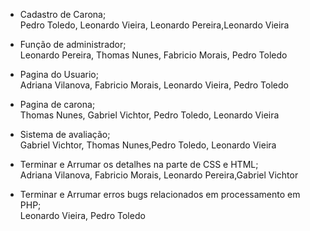 
* Cadastro de Carona;                                                   
Pedro Toledo, Leonardo Vieira, Leonardo Pereira,Leonardo Vieira         

* Função de administrador;                                              
Leonardo Pereira, Thomas Nunes, Fabricio Morais, Pedro Toledo           

* Pagina do Usuario;                                                    
Adriana Vilanova, Fabricio Morais, Leonardo Vieira, Pedro Toledo        

* Pagina de carona;                                                     
Thomas Nunes, Gabriel Vichtor, Pedro  Toledo, Leonardo Vieira           

* Sistema de avaliação;                                                 
Gabriel Vichtor, Thomas Nunes,Pedro  Toledo, Leonardo Vieira            

* Terminar e Arrumar os detalhes na parte de CSS e HTML;                
Adriana Vilanova, Fabricio Morais, Leonardo Pereira,Gabriel Vichtor     

* Terminar e Arrumar erros bugs relacionados em processamento em PHP;    
Leonardo Vieira, Pedro Toledo                                           

